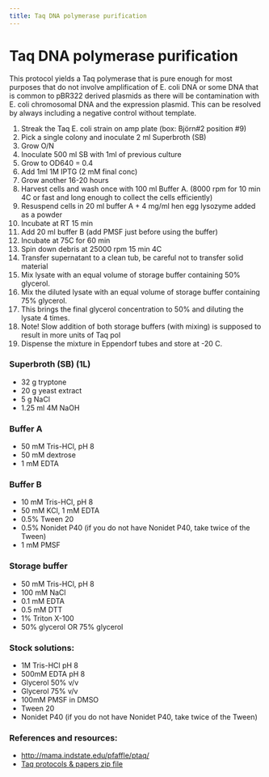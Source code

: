 ```yaml
---
title: Taq DNA polymerase purification
---
```


# Taq DNA polymerase purification

This protocol yields a Taq polymerase that is pure enough for most purposes that do not involve amplification of E. coli DNA
or some DNA that is common to pBR322 derived plasmids as there will be contamination with E. coli chromosomal DNA and the expression plasmid.
This can be resolved by always including a negative control without template. 

1. Streak the Taq E. coli strain on amp plate (box: Björn#2 position #9)
2. Pick a single colony and inoculate 2 ml Superbroth (SB)
3. Grow O/N
4. Inoculate 500 ml SB with 1ml of previous culture
5. Grow to OD640 = 0.4
6. Add 1ml 1M IPTG (2 mM final conc)
7. Grow another 16-20 hours
8. Harvest cells and wash once with 100 ml Buffer A. (8000 rpm for 10 min 4C or fast and long enough to collect the cells efficiently) 
9. Resuspend cells in 20 ml buffer A + 4 mg/ml hen egg lysozyme added as a powder
10. Incubate at RT 15 min
11. Add 20 ml buffer B (add PMSF just before using the buffer)
12. Incubate at 75C for 60 min
13. Spin down debris at 25000 rpm 15 min 4C
14. Transfer supernatant to a clean tub, be careful not to transfer solid material
15. Mix lysate with an equal volume of storage buffer containing 50% glycerol.
16. Mix the diluted lysate with an equal volume of storage buffer containing 75% glycerol.
17. This brings the final glycerol concentration to 50% and diluting the lysate 4 times.
18. Note! Slow addition of both storage buffers (with mixing) is supposed to result in more units of Taq pol
19. Dispense the mixture in Eppendorf tubes and store at -20 C.

### Superbroth (SB) (1L)
- 32 g tryptone
- 20 g yeast extract 
- 5 g NaCl 
- 1.25 ml 4M NaOH

### Buffer A 
- 50 mM Tris-HCl, pH 8
- 50 mM dextrose
- 1 mM EDTA

### Buffer B 
- 10 mM Tris-HCl, pH 8
- 50 mM KCl, 1 mM EDTA
- 0.5% Tween 20 
- 0.5% Nonidet P40 (if you do not have Nonidet P40, take twice of the Tween)
- 1 mM PMSF

### Storage buffer 
- 50 mM Tris-HCl, pH 8
- 100 mM NaCl
- 0.1 mM EDTA
- 0.5 mM DTT
- 1% Triton X-100
- 50% glycerol OR 75% glycerol

### Stock solutions:
- 1M Tris-HCl pH 8
- 500mM EDTA pH 8
- Glycerol 50% v/v
- Glycerol 75% v/v
- 100mM PMSF in DMSO
- Tween 20
- Nonidet P40 (if you do not have Nonidet P40, take twice of the Tween)

### References and resources:

* http://mama.indstate.edu/pfaffle/ptaq/
* [Taq protocols & papers zip file](taqprotocols.zip)
